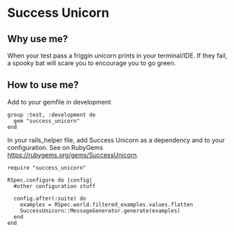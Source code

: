 # Success Unicorn

## Why use me?
When your test pass a friggin unicorn prints in your terminal/IDE. If they fail, a spooky
bat will scare you to encourage you to go green.

## How to use me?
Add to your gemfile in development
```
group :test, :development do
  gem "success_unicorn"
end
```

In your rails_helper file, add Success Unicorn as a dependency and to your configuration.
See on RubyGems https://rubygems.org/gems/SuccessUnicorn. 

```
require "success_unicorn"
```

```
RSpec.configure do |config|
  #other configuration stuff

  config.after(:suite) do
    examples = RSpec.world.filtered_examples.values.flatten
    SuccessUnicorn::MessageGenerator.generate(examples)
  end
end
```

